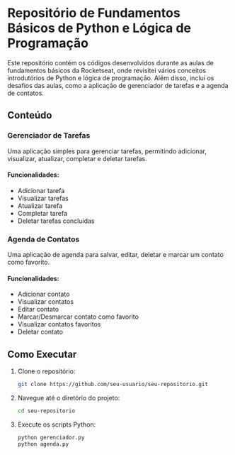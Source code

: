 # Repositório de Fundamentos Básicos de Python e Lógica de Programação

Este repositório contém os códigos desenvolvidos durante as aulas de fundamentos básicos da Rocketseat, onde revisitei vários conceitos introdutórios de Python e lógica de programação. Além disso, inclui os desafios das aulas, como a aplicação de gerenciador de tarefas e a agenda de contatos.

## Conteúdo

### Gerenciador de Tarefas

Uma aplicação simples para gerenciar tarefas, permitindo adicionar, visualizar, atualizar, completar e deletar tarefas.

#### Funcionalidades:
- Adicionar tarefa
- Visualizar tarefas
- Atualizar tarefa
- Completar tarefa
- Deletar tarefas concluídas

### Agenda de Contatos

Uma aplicação de agenda para salvar, editar, deletar e marcar um contato como favorito.

#### Funcionalidades:
- Adicionar contato
- Visualizar contatos
- Editar contato
- Marcar/Desmarcar contato como favorito
- Visualizar contatos favoritos
- Deletar contato

## Como Executar

1. Clone o repositório:
    ```sh
    git clone https://github.com/seu-usuario/seu-repositorio.git
    ```

2. Navegue até o diretório do projeto:
    ```sh
    cd seu-repositorio
    ```

3. Execute os scripts Python:
    ```sh
    python gerenciador.py
    python agenda.py
    ```